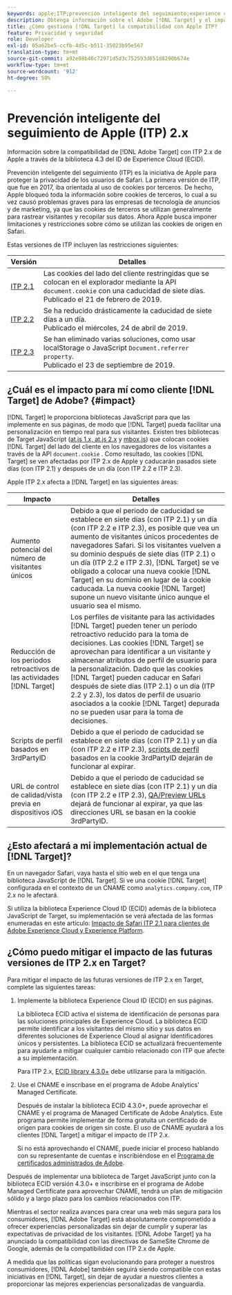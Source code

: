 ```yaml
---
keywords: apple;ITP;prevención inteligente del seguimiento;experience cloud id;ecid
description: Obtenga información sobre el Adobe [!DNL Target] y el impacto de la iniciativa Prevención inteligente del seguimiento de Apple (ITP) que busca proteger la privacidad de los usuarios de Safari.
title: ¿Cómo gestiona [!DNL Target] la compatibilidad con Apple ITP?
feature: Privacidad y seguridad
role: Developer
exl-id: 05a62be5-ccfb-4d5c-b511-35023b95e567
translation-type: tm+mt
source-git-commit: a92e88b46c72971d5d3c752593d651d8290b674e
workflow-type: tm+mt
source-wordcount: '912'
ht-degree: 50%

---
```


# Prevención inteligente del seguimiento de Apple (ITP) 2.x

Información sobre la compatibilidad de [!DNL Adobe Target] con ITP 2.x de Apple a través de la biblioteca 4.3 del ID de Experience Cloud (ECID).

Prevención inteligente del seguimiento (ITP) es la iniciativa de Apple para proteger la privacidad de los usuarios de Safari. La primera versión de ITP, que fue en 2017, iba orientada al uso de cookies por terceros. De hecho, Apple bloqueó toda la información sobre cookies de terceros, lo cual a su vez causó problemas graves para las empresas de tecnología de anuncios y de marketing, ya que las cookies de terceros se utilizan generalmente para rastrear visitantes y recopilar sus datos. Ahora Apple busca imponer limitaciones y restricciones sobre cómo se utilizan las cookies de origen en Safari.

Estas versiones de ITP incluyen las restricciones siguientes:

| Versión | Detalles |
| --- | --- |
| [ITP 2.1](https://webkit.org/blog/8613/intelligent-tracking-prevention-2-1/) | Las cookies del lado del cliente restringidas que se colocan en el explorador mediante la API `document.cookie` con una caducidad de siete días.<br>Publicado el 21 de febrero de 2019. |
| [ITP 2.2](https://webkit.org/blog/8828/intelligent-tracking-prevention-2-2/) | Se ha reducido drásticamente la caducidad de siete días a un día.<br>Publicado el miércoles, 24 de abril de 2019. |
| [ITP 2.3](https://webkit.org/blog/9521/intelligent-tracking-prevention-2-3/) | Se han eliminado varias soluciones, como usar localStorage o JavaScript `Document.referrer property`.<br>Publicado el 23 de septiembre de 2019. |

## ¿Cuál es el impacto para mí como cliente [!DNL Target] de Adobe? {#impact}

[!DNL Target] le proporciona bibliotecas JavaScript para que las implemente en sus páginas, de modo que [!DNL Target] pueda facilitar una personalización en tiempo real para sus visitantes. Existen tres bibliotecas de Target JavaScript ([at.js 1.x, at.js 2.x](/help/c-implementing-target/c-implementing-target-for-client-side-web/c-how-atjs-works/how-atjs-works.md) y [mbox.js](/help/c-implementing-target/c-implementing-target-for-client-side-web/t-mbox-download/mbox-download.md)) que colocan cookies [!DNL Target] del lado del cliente en los navegadores de los visitantes a través de la API `document.cookie` . Como resultado, las cookies [!DNL Target] se ven afectadas por ITP 2.x de Apple y caducarán pasados siete días (con ITP 2.1) y después de un día (con ITP 2.2 e ITP 2.3).

Apple ITP 2.x afecta a [!DNL Target] en las siguientes áreas:

| Impacto | Detalles |
| --- | --- |
| Aumento potencial del número de visitantes únicos | Debido a que el periodo de caducidad se establece en siete días (con ITP 2.1) y un día (con ITP 2.2 e ITP 2.3), es posible que vea un aumento de visitantes únicos procedentes de navegadores Safari. Si los visitantes vuelven a su dominio después de siete días (ITP 2.1) o un día (ITP 2.2 e ITP 2.3), [!DNL Target] se ve obligado a colocar una nueva cookie [!DNL Target] en su dominio en lugar de la cookie caducada. La nueva cookie [!DNL Target] supone un nuevo visitante único aunque el usuario sea el mismo. |
| Reducción de los periodos retroactivos de las actividades [!DNL Target] | Los perfiles de visitante para las actividades [!DNL Target] pueden tener un período retroactivo reducido para la toma de decisiones. Las cookies [!DNL Target] se aprovechan para identificar a un visitante y almacenar atributos de perfil de usuario para la personalización. Dado que las cookies [!DNL Target] pueden caducar en Safari después de siete días (ITP 2.1) o un día (ITP 2.2 y 2.3), los datos de perfil de usuario asociados a la cookie [!DNL Target] depurada no se pueden usar para la toma de decisiones. |
| Scripts de perfil basados en 3rdPartyID | Debido a que el periodo de caducidad se establece en siete días (con ITP 2.1) y un día (con ITP 2.2 e ITP 2.3), [scripts de perfil](/help/c-target/c-visitor-profile/profile-parameters.md) basados en la cookie 3rdPartyID dejarán de funcionar al expirar. |
| URL de control de calidad/vista previa en dispositivos iOS | Debido a que el periodo de caducidad se establece en siete días (con ITP 2.1) y un día (con ITP 2.2 e ITP 2.3), [QA/Preview URLs](/help/c-activities/c-activity-qa/activity-qa.md) dejará de funcionar al expirar, ya que las direcciones URL se basan en la cookie 3rdPartyID. |

## ¿Esto afectará a mi implementación actual de [!DNL Target]?

En un navegador Safari, vaya hasta el sitio web en el que tenga una biblioteca JavaScript de [!DNL Target]. Si ve una cookie [!DNL Target] configurada en el contexto de un CNAME como `analytics.company.com`, ITP 2.x no le afectará.

Si utiliza la biblioteca Experience Cloud ID (ECID) además de la biblioteca JavaScript de Target, su implementación se verá afectada de las formas enumeradas en este artículo: [Impacto de Safari ITP 2.1 para clientes de Adobe Experience Cloud y Experience Platform](https://medium.com/adobetech/safari-itp-2-1-impact-on-adobe-experience-cloud-customers-9439cecb55ac).

## ¿Cómo puedo mitigar el impacto de las futuras versiones de ITP 2.x en Target?

Para mitigar el impacto de las futuras versiones de ITP 2.x en Target, complete las siguientes tareas:

1. Implemente la biblioteca Experience Cloud ID (ECID) en sus páginas.

   La biblioteca ECID activa el sistema de identificación de personas para las soluciones principales de Experience Cloud. La biblioteca ECID permite identificar a los visitantes del mismo sitio y sus datos en diferentes soluciones de Experience Cloud al asignar identificadores únicos y persistentes. La biblioteca ECID se actualizará frecuentemente para ayudarle a mitigar cualquier cambio relacionado con ITP que afecte a su implementación.

   Para ITP 2.x, [ECID library 4.3.0+](https://experienceleague.adobe.com/docs/id-service/using/release-notes/release-notes.html) debe utilizarse para la mitigación.

1. Use el CNAME e inscríbase en el programa de Adobe Analytics&#39; Managed Certificate.

   Después de instalar la biblioteca ECID 4.3.0+, puede aprovechar el CNAME y el programa de Managed Certificate de Adobe Analytics. Este programa permite implementar de forma gratuita un certificado de origen para cookies de origen sin coste. El uso de CNAME ayudará a los clientes [!DNL Target] a mitigar el impacto de ITP 2.x.

   Si no está aprovechando el CNAME, puede iniciar el proceso hablando con su representante de cuentas e inscribiéndose en el [Programa de certificados administrados de Adobe](https://experienceleague.adobe.com/docs/core-services/interface/ec-cookies/cookies-first-party.html#adobe-managed-certificate-program).

Después de implementar una biblioteca de Target JavaScript junto con la biblioteca ECID versión 4.3.0+ e inscribirse en el programa de Adobe Managed Certificate para aprovechar CNAME, tendrá un plan de mitigación sólido y a largo plazo para los cambios relacionados con ITP.

Mientras el sector realiza avances para crear una web más segura para los consumidores, [!DNL Adobe Target] está absolutamente comprometido a ofrecer experiencias personalizadas sin dejar de cumplir y superar las expectativas de privacidad de los visitantes. [!DNL Adobe Target] ya ha anunciado la compatibilidad con las directivas de SameSite Chrome de  [ ](/help/c-implementing-target/c-considerations-before-you-implement-target/c-privacy/google-chrome-samesite-cookie-policies.md) Google, además de la compatibilidad con ITP 2.x de Apple.

A medida que las políticas sigan evolucionando para proteger a nuestros consumidores, [!DNL Adobe] también seguirá siendo compatible con estas iniciativas en [!DNL Target], sin dejar de ayudar a nuestros clientes a proporcionar las mejores experiencias personalizadas de vanguardia.
